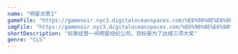 ```yaml
---
name: "明星志愿1"
gameFile: "https://gamenoir.nyc3.digitaloceanspaces.com/%E6%98%8E%E6%98%9F%E5%BF%97%E6%84%BF1/mxzy1.zip"
imgFile: "https://gamenoir.nyc3.digitaloceanspaces.com/%E6%98%8E%E6%98%9F%E5%BF%97%E6%84%BF1/original.webp"
shortDescription: "玩家经营一间明星经纪公司，目标是为了达成三项大奖"
genre: "CLS"
---
```

